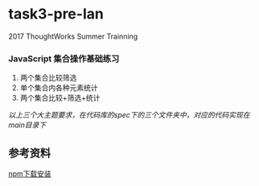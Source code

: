 # task3-pre-lan
2017 ThoughtWorks Summer Trainning
### JavaScript 集合操作基础练习
1. 两个集合比较筛选 
2. 单个集合内各种元素统计
3. 两个集合比较+筛选+统计

*以上三个大主题要求，在代码库的spec下的三个文件夹中，对应的代码实现在main目录下*
## 参考资料
[npm下载安装](https://github.com/npm/npm)


